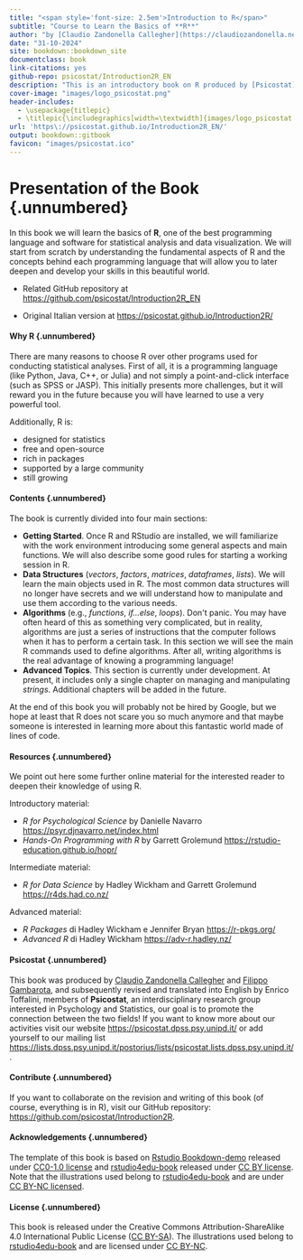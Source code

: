 ```yaml
---
title: "<span style='font-size: 2.5em'>Introduction to R</span>"
subtitle: "Course to Learn the Basics of **R**"
author: "by [Claudio Zandonella Callegher](https://claudiozandonella.netlify.app/) and [Filippo Gambarota](https://filippogambarota.netlify.app/) (revision and translation into English by **Enrico Toffalini**), members of [Psicostat](https://psicostat.dpss.psy.unipd.it/)"
date: "31-10-2024"
site: bookdown::bookdown_site
documentclass: book
link-citations: yes
github-repo: psicostat/Introduction2R_EN
description: "This is an introductory book on R produced by [Psicostat](https://psicostat.dpss.psy.unipd.it/), an interdisciplinary research group that combines a passion for statistics and psychology."
cover-image: "images/logo_psicostat.png"
header-includes: 
  - \usepackage{titlepic}
  - \titlepic{\includegraphics[width=\textwidth]{images/logo_psicostat.pdf}}
url: 'https\://psicostat.github.io/Introduction2R_EN/'
output: bookdown::gitbook
favicon: "images/psicostat.ico"
---
```


# Presentation of the Book {.unnumbered}



In this book we will learn the basics of **R**, one of the best programming language and software for statistical analysis and data visualization. We will start from scratch by understanding the fundamental aspects of R and the concepts behind each programming language that will allow you to later deepen and develop your skills in this beautiful world.

- Related GitHub repository at <a href="https://github.com/psicostat/Introduction2R_EN" target="_blank">https://github.com/psicostat/Introduction2R_EN</a>

- Original Italian version at <a href="https://psicostat.github.io/Introduction2R/" target="_blank">https://psicostat.github.io/Introduction2R/</a>

#### Why R {.unnumbered}

There are many reasons to choose R over other programs used for conducting statistical analyses. First of all, it is a programming language (like Python, Java, C++, or Julia) and not simply a point-and-click interface (such as SPSS or JASP). This initially presents more challenges, but it will reward you in the future because you will have learned to use a very powerful tool.

Additionally, R is:

-   designed for statistics
-   free and open-source
-   rich in packages
-   supported by a large community
-   still growing

#### Contents {.unnumbered}

The book is currently divided into four main sections:

- **Getting Started**. Once R and RStudio are installed, we will familiarize with the work environment introducing some general aspects and main functions. We will also describe some good rules for starting a working session in R.
- **Data Structures** (*vectors*, *factors*, *matrices*, *dataframes*, *lists*). We will learn the main objects used in R. The most common data structures will no longer have secrets and we will understand how to manipulate and use them according to the various needs.
- **Algorithms** (e.g., *functions*, *if...else*, *loops*). Don't panic. You may have often heard of this as something very complicated, but in reality, algorithms are just a series of instructions that the computer follows when it has to perform a certain task. In this section we will see the main R commands used to define algorithms. After all, writing algorithms is the real advantage of knowing a programming language!
- **Advanced Topics**. This section is currently under development. At present, it includes only a single chapter on managing and manipulating *strings*. Additional chapters will be added in the future.

At the end of this book you will probably not be hired by Google, but we hope at least that R does not scare you so much anymore and that maybe someone is interested in learning more about this fantastic world made of lines of code.

#### Resources {.unnumbered}

We point out here some further online material for the interested reader to deepen their knowledge of using R.

Introductory material:

-   *R for Psychological Science* by Danielle Navarro <https://psyr.djnavarro.net/index.html>
-   *Hands-On Programming with R* by Garrett Grolemund <https://rstudio-education.github.io/hopr/>

Intermediate material:

-   *R for Data Science* by Hadley Wickham and Garrett Grolemund <https://r4ds.had.co.nz/>

Advanced material:

-   *R Packages* di Hadley Wickham e Jennifer Bryan <https://r-pkgs.org/>
-   *Advanced R* di Hadley Wickham <https://adv-r.hadley.nz/>

#### Psicostat {.unnumbered}

This book was produced by [Claudio Zandonella Callegher](https://claudiozandonella.netlify.app/) and [Filippo Gambarota](https://filippogambarota.netlify.app/), and subsequently revised and translated into English by Enrico Toffalini, members of **Psicostat**, an interdisciplinary research group interested in Psychology and Statistics, our goal is to promote the connection between the two fields! If you want to know more about our activities visit our website <https://psicostat.dpss.psy.unipd.it/> or add yourself to our mailing list <https://lists.dpss.psy.unipd.it/postorius/lists/psicostat.lists.dpss.psy.unipd.it/>.

#### Contribute {.unnumbered}

If you want to collaborate on the revision and writing of this book (of course, everything is in R), visit our GitHub repository: <https://github.com/psicostat/Introduction2R>.

#### Acknowledgements {.unnumbered}

The template of this book is based on [Rstudio Bookdown-demo](https://github.com/rstudio/bookdown-demo) released under [CC0-1.0 license](https://creativecommons.org/publicdomain/zero/1.0/) and [rstudio4edu-book](https://rstudio4edu.github.io/rstudio4edu-book/) released under [CC BY license](https://creativecommons.org/licenses/by/2.0/). Note that the illustrations used belong to [rstudio4edu-book](https://rstudio4edu.github.io/rstudio4edu-book/) and are under [CC BY-NC licensed](https://creativecommons.org/licenses/by-nc/2.0/).

#### License {.unnumbered}

This book is released under the Creative Commons Attribution-ShareAlike 4.0 International Public License ([CC BY-SA](https://creativecommons.org/licenses/by-sa/4.0/legalcode)). The illustrations used belong to [rstudio4edu-book](https://rstudio4edu.github.io/rstudio4edu-book/) and are licensed under [CC BY-NC](https://creativecommons.org/licenses/by-nc/2.0/).
